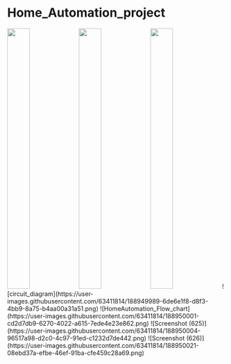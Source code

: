 # Home_Automation_project
 <p>
      <img height="600px" width="32%" src="https://user-images.githubusercontent.com/63411814/188949989-6de6e1f8-d8f3-4bb9-8a75-b4aa00a31a51.png"/>
       <img height="600px" width="32%" src="https://user-images.githubusercontent.com/63411814/188950004-96517a98-d2c0-4c97-91ed-c1232d7de442.png"/>
       <img height="600px" width="32%" src="https://user-images.githubusercontent.com/63411814/188950021-08ebd37a-efbe-46ef-91ba-cfe459c28a69.png"/>
        ![circuit_diagram](https://user-images.githubusercontent.com/63411814/188949989-6de6e1f8-d8f3-4bb9-8a75-b4aa00a31a51.png)
![HomeAutomation_Flow_chart](https://user-images.githubusercontent.com/63411814/188950001-cd2d7db9-6270-4022-a615-7ede4e23e862.png)
![Screenshot (625)](https://user-images.githubusercontent.com/63411814/188950004-96517a98-d2c0-4c97-91ed-c1232d7de442.png)
![Screenshot (626)](https://user-images.githubusercontent.com/63411814/188950021-08ebd37a-efbe-46ef-91ba-cfe459c28a69.png)

</p>
